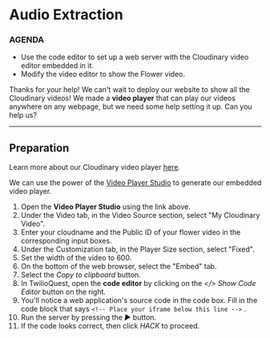 # Audio Extraction

<div class="aside">
<h3>AGENDA</h3>
<ul>
  <li>Use the code editor to set up a web server with the Cloudinary video editor embedded in it.</li>
  <li>Modify the video editor to show the Flower video.</li>
</ul>
</div>


Thanks for your help! We can't wait to deploy our website to show all the Cloudinary videos! We made a **video player** that can play our videos anywhere on any webpage, but we need some help setting it up. Can you help us?

********************

## Preparation
Learn more about our Cloudinary video player [here](https://cloudinary.com/documentation/cloudinary_video_player?utm_source=twilio&utm_medium=event&utm_campaign=cloudinary-twilioquest-2021). 

We can use the power of the [Video Player Studio](https://studio.cloudinary.com/?utm_source=twilio&utm_medium=event&utm_campaign=cloudinary-twilioquest-2021) to generate our embedded video player.

1. Open the **Video Player Studio** using the link above.
2. Under the Video tab, in the Video Source section, select "My Cloudinary Video".
3. Enter your cloudname and the Public ID of your flower video in the corresponding input boxes.
4. Under the Customization tab, in the Player Size section, select "Fixed".
5. Set the width of the video to 600.
6. On the bottom of the web browser, select the "Embed" tab.
7. Select the _Copy to clipboard_ button.
1. In TwilioQuest, open the **code editor** by clicking on the _\</> Show Code Editor_ button on the right.
2. You'll notice a web application's source code in the code box. Fill in the code block that says `<!-- Place your iframe below this line -->` . 
4. Run the server by pressing the _▶_ button.
5. If the code looks correct, then click _HACK_ to proceed.


